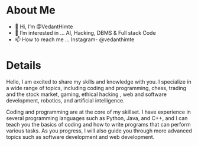 # About Me
- 👋 Hi, I’m @VedantHimte
- 👀 I’m interested in ... AI, Hacking, DBMS & Full stack Code 
- 📫 How to reach me ... Instagram- @vedanthimte

# Details
Hello,  I am excited to share my skills and knowledge with you. I specialize in a wide range of topics, including coding and programming, chess, trading and the stock market, gaming, ethical hacking , web and software development, robotics, and artificial intelligence.

Coding and programming are at the core of my skillset. I have experience in several programming languages such as Python, Java, and C++, and I can teach you the basics of coding and how to write programs that can perform various tasks. As you progress, I will also guide you through more advanced topics such as software development and web development.
<!---
Chess is a game that requires strategy and tactics, and I have a great passion for the game. I have been playing chess for several years and have a deep understanding of the game. I will teach you the rules of the game, as well as advanced tactics and strategies to help you become a better player.

Trading and the stock market are areas that I have a lot of experience in. I have been trading for several years and have a good understanding of how the stock market works. I can teach you the basics of how to analyze stocks, and how to create a trading strategy that works for you.

Gaming is another area where I have a lot of experience. I have been playing games for many years, and I can teach you how to play different types of games, and how to improve your skills.

Ethical hacking is an area that I am deeply interested in. I have experience in identifying and fixing security vulnerabilities in computer systems. I can teach you the basics of how to identify and exploit security vulnerabilities, as well as how to use these skills to improve the security of your own systems.

For class 12 students, I have a special program to help you prepare for your board exams. I have experience in teaching several subjects and can guide you through the material and help you develop the skills you need to succeed.

JEE Exam preparation is a crucial and challenging time for engineering students. I have a good understanding of the material and can guide you through the process and help you develop the skills you need to succeed in the JEE.

Robotics and artificial intelligence are rapidly advancing fields that have the potential to change the world. I have experience in programming robots and AI systems and can teach you the basics of how they work, as well as how to program them.

Thank you for choosing me as your guide, I am confident that you will find my skills and knowledge to be an exciting and rewarding experience. I look forward to working with you and helping you to achieve your goals
--->


<!---
VedantHimte/VedantHimte is a ✨ special ✨ repository because its `README.md` (this file) appears on your GitHub profile.
You can click the Preview link to take a look at your changes.
--->
